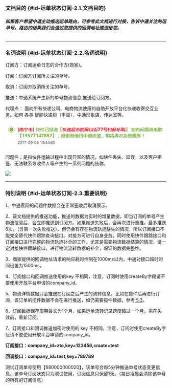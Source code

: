### **文档目的** {#id-运单状态订阅-2.1.文档目的}

###### **如果客户希望中通主动推送运单路由，可参考此文档进行对接，告诉中通关注的运单号。路由的结果我们会通过您提供的回调地址推送给您。**

---

### **名词说明** {#id-运单状态订阅-2.2.名词说明}

订阅方：订阅运单日志的合作方\(商家\)。

订阅：订阅方订阅所关注的单号。

取消：订阅方取消所关注的单号。

推送：中通系统产生新的单号物流信息,推送给订阅方。

代理点： 面向所有快递公司、电商物流使用的自助开放平台化快递收寄交互业务。如何 各类 智能快递柜（丰巢）、中通形象店、传达室等。

![](/assets/dailidian2.png)

问题件：是指快件运输过程中出现异常的情况，如快件丢失、延误，以及客户拒签、无法联系导收件人等产生的一系列问题的统称。

![](http://wiki.dev.ztosys.com/download/attachments/2983665/3Y%242B_GI1OSRL6~K%2909`X_I.png?version=1&modificationDate=1494398598000&api=v2)

---

### 特别**说明** {#id-运单状态订阅-2.3.重要说明}

1、中通官网的问题件数据会在正常签收后取消展示。

2、该文档提供的推送功能，推送的数据为实时的增量数据，即当订阅的单号产生物流信息后，会立即推送到订阅方。如果推送失败后，会再次进行重推，最多推送6次。（含第一次失败推送）。但仍会有存在物流轨迹缺失的情况，所以订阅接口不能完全替代快件跟踪查询接口。对接方可进行自身业务，同时使用快件跟踪接口和订阅接口进行完整的物流轨迹补全的工作。尤其是需要物流数据结算的情况，请一定对接快件跟踪接口，进行物流流转数据的补全，保证的数据完整性。

3、商家提供的回调地址请求的响应耗时控制在1000ms以内，中通对接口超时时间设置为1500ms。

4、订阅接口和回调推送使用的key 不相同，注意，订阅时使用createBy字段请不要使用开放平台申请的company\_id。

5、物流详情数据只会推送在订阅之后产生的流转信息，比如在揽件后再进行订阅，该订单的揽件数据不会在进行推送，如仍需要揽件数据，参考[ 5.3](https://wangqingqi.gitbooks.io/testbook/content/jie-kou-miao-shu/ding-yue-bing-fan-hui-wu-liu-xiang-qing.html "5.3  订阅并返回物流详情")。

6、订阅数据保存周期最长为1个月，如果运单流转记录跨度超过一个月，需在失效前，重新订阅。

7、订阅接口和回调推送加密时使用的 key 不相同，注意，订阅时使用createBy字段请不要使用开放平台申请的company\_id。

**订阅接口：company\_id=zto,key=123456,craate=test**

**回调接口：company\_id=test,key=789789**

测试订阅单号使用【680000000020】，该单号会每5分钟推送单号状态变更信息。该单号订阅状态只为测试使用，订阅信息只保留1天。（每日凌晨会清除该单号的所有的订阅信息）


